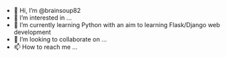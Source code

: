 - 👋 Hi, I’m @brainsoup82
- 👀 I’m interested in ...
- 🌱 I’m currently learning Python with an aim to learning Flask/Django web development
- 💞️ I’m looking to collaborate on ...
- 📫 How to reach me ...

<!---
brainsoup82/brainsoup82 is a ✨ special ✨ repository because its `README.md` (this file) appears on your GitHub profile.
You can click the Preview link to take a look at your changes.
--->
